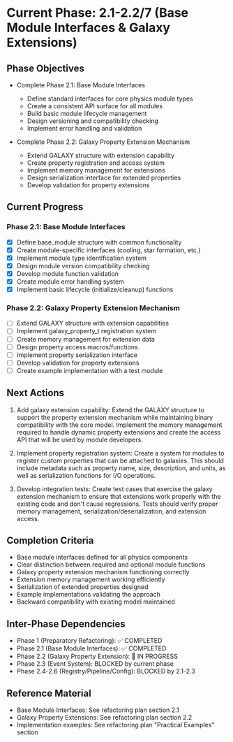 <!-- Purpose: Current project phase context -->
<!-- Update Rules:
- 500-word limit! 
- Include: 
  • Phase objectives
  • Current progress as a checklist (keep short)
  • Next actions (more detail - 2-3 sentences)
  • Completion criteria 
  • Inter-phase dependencies
- At major phase completion archive as phase-[X].md and refresh for next phase
-->

# Current Phase: 2.1-2.2/7 (Base Module Interfaces & Galaxy Extensions)

## Phase Objectives
- Complete Phase 2.1: Base Module Interfaces
  - Define standard interfaces for core physics module types
  - Create a consistent API surface for all modules
  - Build basic module lifecycle management
  - Design versioning and compatibility checking
  - Implement error handling and validation

- Complete Phase 2.2: Galaxy Property Extension Mechanism
  - Extend GALAXY structure with extension capability
  - Create property registration and access system
  - Implement memory management for extensions
  - Design serialization interface for extended properties
  - Develop validation for property extensions

## Current Progress

### Phase 2.1: Base Module Interfaces
- [x] Define base_module structure with common functionality
- [x] Create module-specific interfaces (cooling, star formation, etc.)
- [x] Implement module type identification system
- [x] Design module version compatibility checking
- [x] Develop module function validation
- [x] Create module error handling system
- [x] Implement basic lifecycle (initialize/cleanup) functions

### Phase 2.2: Galaxy Property Extension Mechanism
- [ ] Extend GALAXY structure with extension capabilities
- [ ] Implement galaxy_property_t registration system
- [ ] Create memory management for extension data
- [ ] Design property access macros/functions
- [ ] Implement property serialization interface
- [ ] Develop validation for property extensions
- [ ] Create example implementation with a test module

## Next Actions
1. Add galaxy extension capability: Extend the GALAXY structure to support the property extension mechanism while maintaining binary compatibility with the core model. Implement the memory management required to handle dynamic property extensions and create the access API that will be used by module developers.

2. Implement property registration system: Create a system for modules to register custom properties that can be attached to galaxies. This should include metadata such as property name, size, description, and units, as well as serialization functions for I/O operations.

3. Develop integration tests: Create test cases that exercise the galaxy extension mechanism to ensure that extensions work properly with the existing code and don't cause regressions. Tests should verify proper memory management, serialization/deserialization, and extension access.

## Completion Criteria
- Base module interfaces defined for all physics components
- Clear distinction between required and optional module functions
- Galaxy property extension mechanism functioning correctly
- Extension memory management working efficiently
- Serialization of extended properties designed
- Example implementations validating the approach
- Backward compatibility with existing model maintained

## Inter-Phase Dependencies
- Phase 1 (Preparatory Refactoring): ✅ COMPLETED
- Phase 2.1 (Base Module Interfaces): ✅ COMPLETED
- Phase 2.2 (Galaxy Property Extension): 🔄 IN PROGRESS
- Phase 2.3 (Event System): BLOCKED by current phase
- Phase 2.4-2.6 (Registry/Pipeline/Config): BLOCKED by 2.1-2.3

## Reference Material
- Base Module Interfaces: See refactoring plan section 2.1
- Galaxy Property Extensions: See refactoring plan section 2.2
- Implementation examples: See refactoring plan "Practical Examples" section